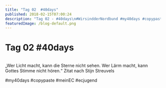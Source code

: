 ```yaml
---
title: "Tag 02  #40days"
published: 2018-02-15T07:00:24
description: "Tag 02 - #40days\n#WirsindderNordbund #my40days #copypaste #meinEC #ecjugend"
featuredImage: /blog-default.png
---
```


# Tag 02  #40days

<img loading="lazy" src="/old/40DAYS_02-15_UP-tag-02-1.jpg" alt>

&#8222;Wer Licht macht, kann die Sterne nicht sehen. Wer Lärm macht, kann Gottes Stimme nicht hören.&#8220; Zitat nach Stijn Streuvels

#my40days #copypaste #meinEC #ecjugend
